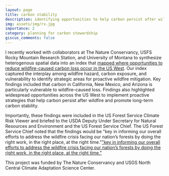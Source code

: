 ```yaml
---
layout: page
title: carbon stability
description: identifying opportunities to help carbon persist after wildfire
img: assets/img/rx.jpg
importance: 2
category: planning for carbon stewardship
giscus_comments: false
---
```

I recently worked with collaborators at The Nature Conservancy, USFS Rocky Mountain Research Station, and University of Montana to synthesize heterogenous spatial data into an index that [mapped where opportunities to reduce wildfire-caused carbon loss occur in the US West](https://iopscience.iop.org/article/10.1088/1748-9326/acf05a). Our index captured the interplay among wildfire hazard, carbon exposure, and vulnerability to identify strategic areas for proactive wildfire mitigation. Key findings included that carbon in California, New Mexico, and Arizona is particularly vulnerable to wildfire-caused loss. Findings also highlighted widespread opportunities across the US West to implement proactive strategies that help carbon persist after wildfire and promote long-term carbon stability. 

Importantly, these findings were included in the US Forest Service Climate Risk Viewer and briefed to the USDA Deputy Under Secretary for Natural Resources and Environment and the US Forest Service Chief. The US Forest Service Chief noted that the findings would be "key in informing our overall efforts to address the wildfire crisis facing our nation’s forests by doing the right work, in the right place, at the right time."["key in informing our overall efforts to address the wildfire crisis facing our nation’s forests by doing the right work, in the right place, at the right time."](https://www.nature.org/en-us/newsroom/new-research-carbon-and-communities-forest-fires/)

This project was funded by The Nature Conservancy and USGS North Central Climate Adaptation Science Center.
